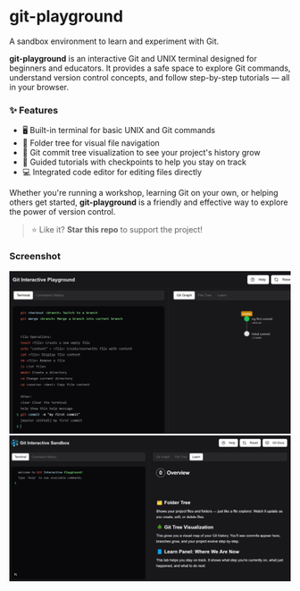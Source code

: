 # git-playground

A sandbox environment to learn and experiment with Git.

**git-playground** is an interactive Git and UNIX terminal designed for beginners and educators. It provides a safe space to explore Git commands, understand version control concepts, and follow step-by-step tutorials — all in your browser.

### ✨ Features

- 🖥️ Built-in terminal for basic UNIX and Git commands
- 📁 Folder tree for visual file navigation
- 🌳 Git commit tree visualization to see your project's history grow
- 📝 Guided tutorials with checkpoints to help you stay on track
- 💻 Integrated code editor for editing files directly

Whether you're running a workshop, learning Git on your own, or helping others get started, **git-playground** is a friendly and effective way to explore the power of version control.

> ⭐ Like it? **Star this repo** to support the project!

### Screenshot
![Screenshot 1](/screenshots/capture1.png)
![Screenshot 2](/screenshots/capture2.png)